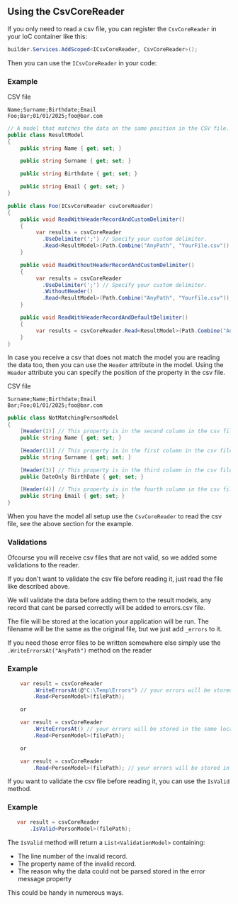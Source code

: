 ## Using the CsvCoreReader
If you only need to read a csv file, you can register the `CsvCoreReader` in your IoC container like this:

```csharp
builder.Services.AddScoped<ICsvCoreReader, CsvCoreReader>();
```

Then you can use the `ICsvCoreReader` in your code:

### Example

CSV file
```text
Name;Surname;Birthdate;Email
Foo;Bar;01/01/2025;foo@bar.com
```

```csharp
// A model that matches the data on the same position in the CSV file.
public class ResultModel
{
    public string Name { get; set; }

    public string Surname { get; set; }

    public string Birthdate { get; set; }

    public string Email { get; set; }
}
```

```csharp
public class Foo(ICsvCoreReader csvCoreReader)
{
    public void ReadWithHeaderRecordAndCustomDelimiter()
    {
         var results = csvCoreReader
           .UseDelimiter(';') // Specify your custom delimiter.
           .Read<ResultModel>(Path.Combine("AnyPath", "YourFile.csv")); // Read and map the data to your own model and yes the result is a IEnumerable of your model.
    }

    public void ReadWithoutHeaderRecordAndCustomDelimiter()
    {
         var results = csvCoreReader
           .UseDelimiter(';') // Specify your custom delimiter.
           .WithoutHeader()
           .Read<ResultModel>(Path.Combine("AnyPath", "YourFile.csv")); // Read and map the data to your own model and yes the result is a IEnumerable of your model.
    }

    public void ReadWithHeaderRecordAndDefaultDelimiter()
    {
         var results = csvCoreReader.Read<ResultModel>(Path.Combine("AnyPath", "YourFile.csv")); // Read and map the data to your own model and yes the result is a IEnumerable of your model.
    }
}
```

In case you receive a csv that does not match the model you are reading the data too, then you can use the `Header` attribute in the model.
Using the `Header` attribute you can specify the position of the property in the csv file.

CSV file
```text
Surname;Name;Birthdate;Email
Bar;Foo;01/01/2025;foo@bar.com
```

```csharp
public class NotMatchingPersonModel
{
    [Header(2)] // This property is in the second column in the csv file.
    public string Name { get; set; }

    [Header(1)] // This property is in the first column in the csv file.
    public string Surname { get; set; }

    [Header(3)] // This property is in the third column in the csv file.
    public DateOnly BirthDate { get; set; }

    [Header(4)] // This property is in the fourth column in the csv file.
    public string Email { get; set; }
}
```

When you have the model all setup use the `CsvCoreReader` to read the csv file, see the above section for the example.

### Validations

Ofcourse you will receive csv files that are not valid, so we added some validations to the reader.

If you don't want to validate the csv file before reading it, just read the file like described above.

We will validate the data before adding them to the result models, any record that cant be parsed correctly will be added to errors.csv file.

The file will be stored at the location your application will be run. The filename will be the same as the original file, but we just add `_errors` to it.

If you need those error files to be written somewhere else simply use the `.WriteErrorsAt("AnyPath")` method on the reader

### Example

```csharp
    var result = csvCoreReader
        .WriteErrorsAt(@"C:\Temp\Errors") // your errors will be stored in here, ofcourse you would put this in a configuration file ;)
        .Read<PersonModel>(filePath);

    or

    var result = csvCoreReader
        .WriteErrorsAt() // your errors will be stored in the same location as the application is run.
        .Read<PersonModel>(filePath);

    or

    var result = csvCoreReader
        .Read<PersonModel>(filePath); // your errors will be stored in the same location as the application is run.
```

If you want to validate the csv file before reading it, you can use the `IsValid` method.

### Example

```csharp
   var result = csvCoreReader
       .IsValid<PersonModel>(filePath);
```

The `IsValid` method will return a `List<ValidationModel>` containing:
- The line number of the invalid record.
- The property name of the invalid record.
- The reason why the data could not be parsed stored in the error message property

This could be handy in numerous ways.
